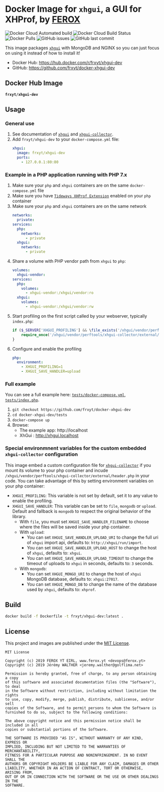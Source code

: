 # Docker Image for `xhgui`, a GUI for XHProf, by [FEROX](https://ferox.yt)

![Docker Cloud Automated build](https://img.shields.io/docker/cloud/automated/frxyt/xhgui-dev.svg)
![Docker Cloud Build Status](https://img.shields.io/docker/cloud/build/frxyt/xhgui-dev.svg)
![Docker Pulls](https://img.shields.io/docker/pulls/frxyt/xhgui-dev.svg)
![GitHub issues](https://img.shields.io/github/issues/frxyt/docker-xhgui-dev.svg)
![GitHub last commit](https://img.shields.io/github/last-commit/frxyt/docker-xhgui-dev.svg)

This image packages [`xhgui`](https://github.com/perftools/xhgui) with MongoDB and NGINX so you can just focus on using it instead of how to install it!

* Docker Hub: https://hub.docker.com/r/frxyt/xhgui-dev
* GitHub: https://github.com/frxyt/docker-xhgui-dev

## Docker Hub Image

**`frxyt/xhgui-dev`**

## Usage

### General use

1. See documentation of [`xhgui`](https://github.com/perftools/xhgui) and [`xhgui-collector`](https://github.com/perftools/xhgui-collector).
1. Add `frxyt/xhgui-dev` to your `docker-compose.yml` file:
   ```yaml
   xhgui:
     image: frxyt/xhgui-dev
     ports:
       - 127.0.0.1:80:80
   ```

### Example in a PHP application running with PHP 7.x

1. Make sure your `php` and `xhgui` containers are on the same `docker-compose.yml` file
1. Make sure you have [`Tideways XHProf Extension`](https://github.com/tideways/php-xhprof-extension) enabled on your `php` container
1. Make sure your `php` and `xhgui` containers are on the same network
   ```yaml
   networks:
     private:
   services: 
     php:
       networks:
         - private
     xhgui:
       networks:
         - private
   ```
1. Share a volume with PHP vendor path from `xhgui` to `php`:
   ```yaml
   volumes:
     xhgui-vendor:
   services:
     php:
       volumes:
         - xhgui-vendor:/xhgui/vendor:ro
     xhgui:
       volumes:
         - xhgui-vendor:/xhgui/vendor:rw
   ```
1. Start profiling on the first script called by your webserver, typically `index.php`:
   ```php
   if ($_SERVER['XHGUI_PROFILING'] && \file_exists('/xhgui/vendor/perftools/xhgui-collector/external/header.php')) {
       require_once('/xhgui/vendor/perftools/xhgui-collector/external/header.php');
   }
   ```
1. Configure and enable the profiling
   ```yaml
   php:
     environment:
       - XHGUI_PROFILING=1
       - XHGUI_SAVE_HANDLER=upload
   ```

### Full example

You can see a full example here: [`tests/docker-compose.yml`](tests/docker-compose.yml), [`tests/index.php`](tests/index.php).

1. `git checkout https://github.com/frxyt/docker-xhgui-dev`
1. `cd docker-xhgui-dev/tests`
1. `docker-compose up`
1. Browse:
   * The example app: http://localhost
   * XhGui : http://xhgui.localhost

### Special environmnent variables for the custom embedded `xhgui-collector` configuration

This image embed a custom configuration file for [`xhgui-collector`](https://github.com/perftools/xhgui-collector) if you mount its volume to your php container and incude `/xhgui/vendor/perftools/xhgui-collector/external/header.php` in your code. You can take advantage of this by setting environment variables on your php container:

* `XHGUI_PROFILING`: This variable is not set by default, set it to any value to enable the profiling.
* `XHGUI_SAVE_HANDLER`: This variable can be set to `file`, `mongodb` or `upload`. Default and fallback is `mongodb` to respect the original behavior of the library.
    * With `file`, you must set `XHGUI_SAVE_HANDLER_FILENAME` to choose where the files will be saved inside your php container.
    * With `upload`:
        * You can set `XHGUI_SAVE_HANDLER_UPLOAD_URI` to change the full uri of `xhgui` import api, defaults to: `http://xhgui/run/import`.
        * You can set `XHGUI_SAVE_HANDLER_UPLOAD_HOST` to change the host of `xhgui`, defaults to: `xhgui`.
        * You can set `XHGUI_SAVE_HANDLER_UPLOAD_TIMEOUT` to change the timeout of uploads to `xhgui` in seconds, defaults to: `3` seconds.
    * With `mongodb`:
        * You can set `XHGUI_MONGO_URI` to change the host of `xhgui` MongoDB database, defaults to: `xhgui:27017`.
        * You can set `XHGUI_MONGO_DB` to change the name of the database used by `xhgui`, defaults to: `xhprof`.

## Build

```sh
docker build -f Dockerfile -t frxyt/xhgui-dev:latest .
```

## License

This project and images are published under the [MIT License](LICENSE).

```
MIT License

Copyright (c) 2019 FEROX YT EIRL, www.ferox.yt <devops@ferox.yt>
Copyright (c) 2019 Jérémy WALTHER <jeremy.walther@golflima.net>

Permission is hereby granted, free of charge, to any person obtaining a copy
of this software and associated documentation files (the "Software"), to deal
in the Software without restriction, including without limitation the rights
to use, copy, modify, merge, publish, distribute, sublicense, and/or sell
copies of the Software, and to permit persons to whom the Software is
furnished to do so, subject to the following conditions:

The above copyright notice and this permission notice shall be included in all
copies or substantial portions of the Software.

THE SOFTWARE IS PROVIDED "AS IS", WITHOUT WARRANTY OF ANY KIND, EXPRESS OR
IMPLIED, INCLUDING BUT NOT LIMITED TO THE WARRANTIES OF MERCHANTABILITY,
FITNESS FOR A PARTICULAR PURPOSE AND NONINFRINGEMENT. IN NO EVENT SHALL THE
AUTHORS OR COPYRIGHT HOLDERS BE LIABLE FOR ANY CLAIM, DAMAGES OR OTHER
LIABILITY, WHETHER IN AN ACTION OF CONTRACT, TORT OR OTHERWISE, ARISING FROM,
OUT OF OR IN CONNECTION WITH THE SOFTWARE OR THE USE OR OTHER DEALINGS IN THE
SOFTWARE.
```